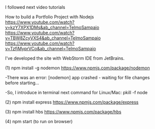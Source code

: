 


I followed next video tutorials

How to build a Portfolio Project with Nodejs
https://www.youtube.com/watch?v=kzY7XPX1DMs&ab_channel=TelmoSampaio
https://www.youtube.com/watch?v=TBW8ZcyVXS4&ab_channel=TelmoSampaio
https://www.youtube.com/watch?v=TzfjMyprVCo&ab_channel=TelmoSampaio

I've developed the site with WebStorm IDE from JetBrains.

(1) npm install -g nodemon
https://www.npmjs.com/package/nodemon

-There was an error:
[nodemon] app crashed - waiting for file changes before starting...

-So, I introduce in terminal next command for Linux/Mac:
pkill -f node


(2) npm install express
https://www.npmjs.com/package/express

(3) npm install hbs
https://www.npmjs.com/package/hbs

(4) npm start (to run on browser)